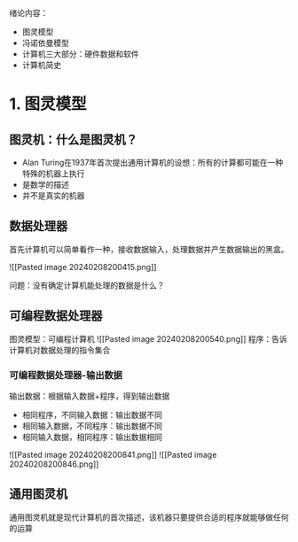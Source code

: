 绪论内容：
- 图灵模型
- 冯诺依曼模型
- 计算机三大部分：硬件数据和软件
- 计算机简史

# 1. 图灵模型

## 图灵机：什么是图灵机？

- Alan Turing在1937年首次提出通用计算机的设想：所有的计算都可能在一种特殊的机器上执行
- 是数学的描述
- 并不是真实的机器

## 数据处理器

首先计算机可以简单看作一种，接收数据输入，处理数据并产生数据输出的黑盒。

![[Pasted image 20240208200415.png]]

问题：没有确定计算机能处理的数据是什么？

## 可编程数据处理器

图灵模型：可编程计算机
![[Pasted image 20240208200540.png]]
程序：告诉计算机对数据处理的指令集合

### 可编程数据处理器-输出数据

输出数据：根据输入数据+程序，得到输出数据
- 相同程序，不同输入数据：输出数据不同
- 相同输入数据，不同程序：输出数据不同
- 相同输入数据，相同程序：输出数据相同

![[Pasted image 20240208200841.png]]
![[Pasted image 20240208200846.png]]

## 通用图灵机

通用图灵机就是现代计算机的首次描述，该机器只要提供合适的程序就能够做任何的运算

